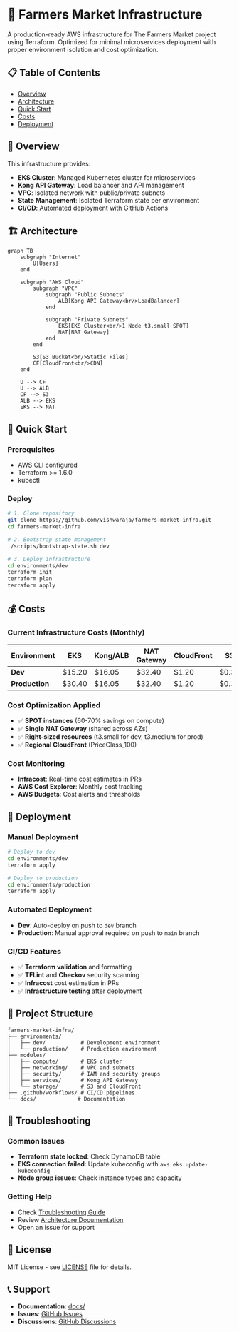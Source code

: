 # 🌾 Farmers Market Infrastructure

A production-ready AWS infrastructure for The Farmers Market project using Terraform. Optimized for minimal microservices deployment with proper environment isolation and cost optimization.

## 📋 Table of Contents

- [Overview](#-overview)
- [Architecture](#️-architecture)
- [Quick Start](#-quick-start)
- [Costs](#-costs)
- [Deployment](#-deployment)

## 🎯 Overview

This infrastructure provides:

- **EKS Cluster**: Managed Kubernetes cluster for microservices
- **Kong API Gateway**: Load balancer and API management
- **VPC**: Isolated network with public/private subnets
- **State Management**: Isolated Terraform state per environment
- **CI/CD**: Automated deployment with GitHub Actions

## 🏗️ Architecture

```mermaid
graph TB
    subgraph "Internet"
        U[Users]
    end
    
    subgraph "AWS Cloud"
        subgraph "VPC"
            subgraph "Public Subnets"
                ALB[Kong API Gateway<br/>LoadBalancer]
            end
            
            subgraph "Private Subnets"
                EKS[EKS Cluster<br/>1 Node t3.small SPOT]
                NAT[NAT Gateway]
            end
        end
        
        S3[S3 Bucket<br/>Static Files]
        CF[CloudFront<br/>CDN]
    end
    
    U --> CF
    U --> ALB
    CF --> S3
    ALB --> EKS
    EKS --> NAT
```

## 🚀 Quick Start

### Prerequisites
- AWS CLI configured
- Terraform >= 1.6.0
- kubectl

### Deploy
```bash
# 1. Clone repository
git clone https://github.com/vishwaraja/farmers-market-infra.git
cd farmers-market-infra

# 2. Bootstrap state management
./scripts/bootstrap-state.sh dev

# 3. Deploy infrastructure
cd environments/dev
terraform init
terraform plan
terraform apply
```

## 💰 Costs

### Current Infrastructure Costs (Monthly)

| Environment | EKS | Kong/ALB | NAT Gateway | CloudFront | S3 | **Total** |
|-------------|-----|----------|-------------|------------|----|-----------| 
| **Dev** | $15.20 | $16.05 | $32.40 | $1.20 | $0.38 | **$53.23** |
| **Production** | $30.40 | $16.05 | $32.40 | $1.20 | $0.38 | **$80.43** |

### Cost Optimization Applied
- ✅ **SPOT instances** (60-70% savings on compute)
- ✅ **Single NAT Gateway** (shared across AZs)
- ✅ **Right-sized resources** (t3.small for dev, t3.medium for prod)
- ✅ **Regional CloudFront** (PriceClass_100)

### Cost Monitoring
- **Infracost**: Real-time cost estimates in PRs
- **AWS Cost Explorer**: Monthly cost tracking
- **AWS Budgets**: Cost alerts and thresholds

## 🚀 Deployment

### Manual Deployment
```bash
# Deploy to dev
cd environments/dev
terraform apply

# Deploy to production
cd environments/production
terraform apply
```

### Automated Deployment
- **Dev**: Auto-deploy on push to `dev` branch
- **Production**: Manual approval required on push to `main` branch

### CI/CD Features
- ✅ **Terraform validation** and formatting
- ✅ **TFLint** and **Checkov** security scanning
- ✅ **Infracost** cost estimation in PRs
- ✅ **Infrastructure testing** after deployment

## 📁 Project Structure

```
farmers-market-infra/
├── environments/
│   ├── dev/           # Development environment
│   └── production/    # Production environment
├── modules/
│   ├── compute/       # EKS cluster
│   ├── networking/    # VPC and subnets
│   ├── security/      # IAM and security groups
│   ├── services/      # Kong API Gateway
│   └── storage/       # S3 and CloudFront
├── .github/workflows/ # CI/CD pipelines
└── docs/             # Documentation
```

## 🔧 Troubleshooting

### Common Issues
- **Terraform state locked**: Check DynamoDB table
- **EKS connection failed**: Update kubeconfig with `aws eks update-kubeconfig`
- **Node group issues**: Check instance types and capacity

### Getting Help
- Check [Troubleshooting Guide](docs/TROUBLESHOOTING.md)
- Review [Architecture Documentation](docs/ARCHITECTURE.md)
- Open an issue for support

## 📄 License

MIT License - see [LICENSE](LICENSE) file for details.

## 📞 Support

- **Documentation**: [docs/](docs/)
- **Issues**: [GitHub Issues](https://github.com/vishwaraja/farmers-market-infra/issues)
- **Discussions**: [GitHub Discussions](https://github.com/vishwaraja/farmers-market-infra/discussions)